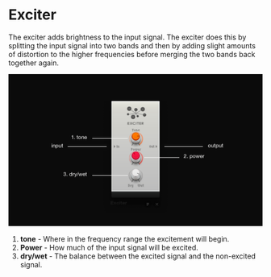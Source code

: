 # Exciter

The exciter adds brightness to the input signal. The exciter does this
by splitting the input signal into two bands and then by adding slight
amounts of distortion to the higher frequencies before merging the two
bands back together again.

![/images/exciter2.png](/images/exciter2.png
"/images/exciter2.png")

1.  **tone** - Where in the frequency range the excitement will begin.
2.  **Power** - How much of the input signal will be excited.
3.  **dry/wet** - The balance between the excited signal and the
    non-excited signal.
